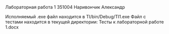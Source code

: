 Лабораторная работа 1
351004 Наривончик Александр

Исполняемый .exe файл находится в TI/bin/Debug/TI1.exe
Файл с тестами находится в текущей директории: Тесты к лабораторной работе 1.docx
